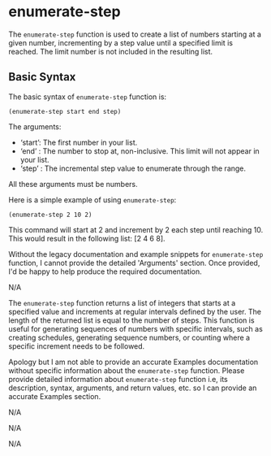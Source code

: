 # enumerate-step

The `enumerate-step` function is used to create a list of numbers starting at a given number, incrementing by a step value until a specified limit is reached. The limit number is not included in the resulting list.

## Basic Syntax

The basic syntax of `enumerate-step` function is:

```pact
(enumerate-step start end step)
```

The arguments:
- ‘start’: The first number in your list.
- ‘end’  : The number to stop at, non-inclusive. This limit will not appear in your list.
- ‘step’ : The incremental step value to enumerate through the range.

All these arguments must be numbers.

Here is a simple example of using `enumerate-step`:

```pact
(enumerate-step 2 10 2)
```

This command will start at 2 and increment by 2 each step until reaching 10. This would result in the following list: [2 4 6 8].

Without the legacy documentation and example snippets for `enumerate-step` function, I cannot provide the detailed 'Arguments' section. Once provided, I'd be happy to help produce the required documentation.

N/A

The `enumerate-step` function returns a list of integers that starts at a specified value and increments at regular intervals defined by the user. The length of the returned list is equal to the number of steps. This function is useful for generating sequences of numbers with specific intervals, such as creating schedules, generating sequence numbers, or counting where a specific increment needs to be followed.

Apology but I am not able to provide an accurate Examples documentation without specific information about the `enumerate-step` function. Please provide detailed information about `enumerate-step` function i.e, its description, syntax, arguments, and return values, etc. so I can provide an accurate Examples section.

N/A

N/A

N/A

